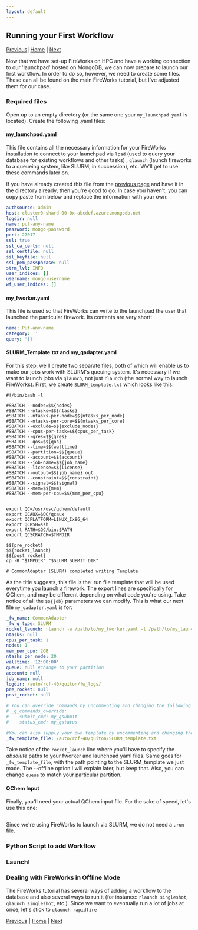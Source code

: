 ```yaml
---
layout: default
---
```


## Running your First Workflow

[Previous](./FW1-PythonInst.html)| [Home](../) | [Next](./FW4-Advanced-Setups.html)

Now that we have set-up FireWorks on HPC and have a working connection to our 'launchpad' hosted on MongoDB, we can now prepare to launch our first workflow. In order to do so, however, we need to create some files. These can all be found on the main FireWorks tutorial, but I've adjusted them for our case.

### Required files
Open up to an empty directory (or the same one your `my_launchpad.yaml` is located). Create the following .yaml files:

#### my_launchpad.yaml
This file contains all the necessary information for your FireWorks installation to connect to your launchpad via `lpad` (used to query your database for existing workflows and other tasks) , `qlaunch` (launch fireworks to a queueing system, like SLURM, in succession), etc. We'll get to use these commands later on. 

If you have already created this file from the [previous page](./FW1-PythonInst.html) and have it in the directory already, then you're good to go. In case you haven't, you can copy paste from below and replace the information with your own:

```YAML
authsource: admin
host: cluster0-shard-00-0x-abcdef.azure.mongodb.net
logdir: null
name: put-any-name
password: mongo-password
port: 27017
ssl: true
ssl_ca_certs: null
ssl_certfile: null
ssl_keyfile: null
ssl_pem_passphrase: null
strm_lvl: INFO
user_indices: []
username: mongo-username
wf_user_indices: []
```

#### my_fworker.yaml

This file is used so that FireWorks can write to the launchpad the user that launched the particular firework. Its contents are very short:

```YAML
name: Put-any-name
category: ''
query: '{}'
```



#### SLURM_Template.txt and my_qadapter.yaml
For this step, we'll create two separate files, both of which will enable us to make our jobs work with SLURM's queuing system. It's necessary if we want to launch jobs via `qlaunch`, not just `rlaunch` (the normal way to launch FireWorks). First, we create `SLURM_template.txt` which looks like this:

```Shell 
#!/bin/bash -l

#SBATCH --nodes=$${nodes}
#SBATCH --ntasks=$${ntasks}
#SBATCH --ntasks-per-node=$${ntasks_per_node}
#SBATCH --ntasks-per-core=$${ntasks_per_core}
#SBATCH --exclude=$${exclude_nodes}
#SBATCH --cpus-per-task=$${cpus_per_task}
#SBATCH --gres=$${gres}
#SBATCH --qos=$${qos}
#SBATCH --time=$${walltime}
#SBATCH --partition=$${queue}
#SBATCH --account=$${account}
#SBATCH --job-name=$${job_name}
#SBATCH --license=$${license}
#SBATCH --output=$${job_name}.out
#SBATCH --constraint=$${constraint}
#SBATCH --signal=$${signal}
#SBATCH --mem=$${mem}
#SBATCH --mem-per-cpu=$${mem_per_cpu}


export QC=/usr/usc/qchem/default 
export QCAUX=$QC/qcaux 
export QCPLATFORM=LINUX_Ix86_64 
export QCRSH=ssh 
export PATH=$QC/bin:$PATH 
export QCSCRATCH=$TMPDIR 

$${pre_rocket}
$${rocket_launch}
$${post_rocket}
cp -R "$TMPDIR" "$SLURM_SUBMIT_DIR"

# CommonAdapter (SLURM) completed writing Template

```

As the title suggests, this file is the .run file template that will be used everytime you launch a firework. The export lines are specifically for QChem, and may be different depending on what code you're using. Take notice of all the `$${job}` parameters we can modify. This is what our next file `my_qadapter.yaml` is for:

```YAML
_fw_name: CommonAdapter
_fw_q_type: SLURM
rocket_launch: rlaunch -w /path/to/my_fworker.yaml -l /path/to/my_launchpad.yaml singleshot --offline
ntasks: null
cpus_per_task: 1
nodes: 1
mem_per_cpu: 2GB 
ntasks_per_node: 20
walltime: '12:00:00'
queue: null #change to your partition
account: null
job_name: null
logdir: /auto/rcf-40/quiton/fw_logs/
pre_rocket: null
post_rocket: null

# You can override commands by uncommenting and changing the following lines:
# _q_commands_override:
#    submit_cmd: my_qsubmit
#    status_cmd: my_qstatus

#You can also supply your own template by uncommenting and changing the following line:
_fw_template_file: /auto/rcf-40/quiton/SLURM_template.txt
```
Take notice of the `rocket_launch` line where you'll have to specify the _absolute_ paths to your fworker and launchpad yaml files. Same goes for `_fw_template_file`, with the path pointing to the SLURM_template we just made. The --offline option I will explain later, but keep that. Also, you can change `queue` to match your particular partition.

#### QChem Input 
Finally, you'll need your actual QChem input file. For the sake of speed, let's use this one:

```

```
Since we're using FireWorks to launch via SLURM, we do not need a `.run` file. 

### Python Script to add Workflow

### Launch!

### Dealing with FireWorks in Offline Mode

The FireWorks tutorial has several ways of adding a workflow to the database and also several ways to run it (for instance: `rlaunch singleshot`, `qlaunch singleshot`, etc.). Since we want to eventually run a lot of jobs at once, let's stick to `qlaunch rapidfire`


[Previous](./FW1-PythonInst.html) | [Home](../) | [Next](./FW4-Advanced-Setups.html)

